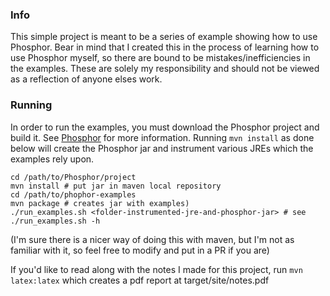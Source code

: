 ### Info
This simple project is meant to be a series of example showing how to use
Phosphor. Bear in mind that I created this in the process of learning
how to use Phosphor myself, so there are bound to be mistakes/inefficiencies in the examples.
These are solely my responsibility and should not be viewed as a reflection of anyone elses work.


### Running
In order to run the examples, you must download the Phosphor project and build it.
See [Phosphor](https://github.com/Programming-Systems-Lab/phosphor) for more information. 
Running `mvn install` as done below will create the 
Phosphor jar and instrument various JREs which the examples rely upon.

```
cd /path/to/Phosphor/project
mvn install # put jar in maven local repository
cd /path/to/phophor-examples
mvn package # creates jar with examples)
./run_examples.sh <folder-instrumented-jre-and-phosphor-jar> # see ./run_examples.sh -h
```

(I'm sure there is a nicer way of doing this with maven, but I'm not as familiar with it,
so feel free to modify and put in a PR if you are)

If you'd like to read along with the notes I made for this project, run
`mvn latex:latex` which creates a pdf report at target/site/notes.pdf